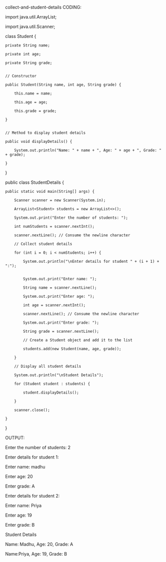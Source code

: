 collect-and-student-details
CODING:

import java.util.ArrayList;

import java.util.Scanner;

class Student {

    private String name;

    private int age;

    private String grade;


    // Constructor

    public Student(String name, int age, String grade) {

        this.name = name;

        this.age = age;

        this.grade = grade;

    }


    // Method to display student details

    public void displayDetails() {

        System.out.println("Name: " + name + ", Age: " + age + ", Grade: " + grade);

    }

}


public class StudentDetails {

    public static void main(String[] args) {

        Scanner scanner = new Scanner(System.in);

        ArrayList<Student> students = new ArrayList<>();

        System.out.print("Enter the number of students: ");

        int numStudents = scanner.nextInt();

        scanner.nextLine(); // Consume the newline character

        // Collect student details

        for (int i = 0; i < numStudents; i++) {

            System.out.println("\nEnter details for student " + (i + 1) + ":");


            System.out.print("Enter name: ");

            String name = scanner.nextLine();

            System.out.print("Enter age: ");

            int age = scanner.nextInt();

            scanner.nextLine(); // Consume the newline character

            System.out.print("Enter grade: ");

            String grade = scanner.nextLine();

            // Create a Student object and add it to the list

            students.add(new Student(name, age, grade));

        }

        // Display all student details

        System.out.println("\nStudent Details");

        for (Student student : students) {

            student.displayDetails();

        }

        scanner.close();

    }

}



OUTPUT:

Enter the number of students: 2

Enter details for student 1:

Enter name: madhu

Enter age: 20

Enter grade: A

Enter details for student 2:

Enter name: Priya

Enter age: 19

Enter grade: B


Student Details

Name: Madhu, Age: 20, Grade: A

Name:Priya, Age: 19, Grade: B

